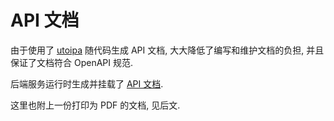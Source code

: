 # API 文档

由于使用了 [utoipa](https://docs.rs/utoipa/latest/utoipa/) 随代码生成 API 文档, 大大降低了编写和维护文档的负担, 并且保证了文档符合 OpenAPI 规范.

后端服务运行时生成并挂载了 [API 文档](https://veloquent-core-veloquent.app.secoder.net/doc/).

这里也附上一份打印为 PDF 的文档, 见后文.
